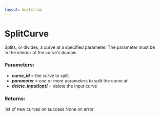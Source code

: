 ```yaml
---
layout: bootstrap
---
```


# SplitCurve

Splits, or divides, a curve at a specified parameter. The parameter must
        be in the interior of the curve's domain
          

### Parameters:

- ***curve_id*** = the curve to split
- ***parameter*** = one or more parameters to split the curve at
- ***delete_input[opt]*** = delete the input curve
        

### Returns:


list of new curves on success
None on error
        


